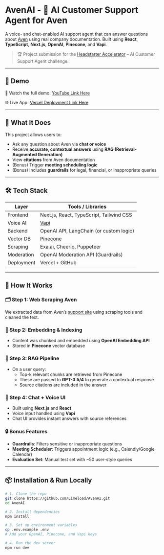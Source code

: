 # AvenAI - 🤖 AI Customer Support Agent for Aven


A voice- and chat-enabled AI support agent that can answer questions about [Aven](https://www.aven.com) using real company documentation. Built using **React**, **TypeScript**, **Next.js**, **OpenAI**, **Pinecone**, and **Vapi**.

> 🏆 Project submission for the [Headstarter Accelerator](https://app.headstarter.co/content/accelerator/project/ai-customer-support) – AI Customer Support Agent challenge.

---

## 🚀 Demo

🎥 Watch the full demo: [YouTube Link Here](#)

🌐 Live App: [Vercel Deployment Link Here](#)

---

## 🧠 What It Does

This project allows users to:
- Ask any question about Aven via **chat or voice**
- Receive **accurate, contextual answers** using **RAG (Retrieval-Augmented Generation)**
- View **citations** from Aven documentation
- (Bonus) Trigger **meeting scheduling logic**
- (Bonus) Includes **guardrails** for legal, financial, or inappropriate queries

---

## 🛠️ Tech Stack

| Layer        | Tools / Libraries                          |
|--------------|---------------------------------------------|
| Frontend     | Next.js, React, TypeScript, Tailwind CSS    |
| Voice AI     | [Vapi](https://vapi.ai)                    |
| Backend      | OpenAI API, LangChain (or custom logic)     |
| Vector DB    | [Pinecone](https://www.pinecone.io)         |
| Scraping     | Exa.ai, Cheerio, Puppeteer                  |
| Moderation   | OpenAI Moderation API (Guardrails)          |
| Deployment   | Vercel + GitHub                             |

---

## 🧩 How It Works

### 🗂️ Step 1: Web Scraping Aven
We extracted data from Aven’s [support site](https://www.aven.com/support) using scraping tools and cleaned the text.

### 🔎 Step 2: Embedding & Indexing
- Content was chunked and embedded using **OpenAI Embedding API**
- Stored in **Pinecone** vector database

### 🤖 Step 3: RAG Pipeline
- On a user query:
  - Top-k relevant chunks are retrieved from Pinecone
  - These are passed to **GPT-3.5/4** to generate a contextual response
  - Source citations are included in the answer

### 💬 Step 4: Chat + Voice UI
- Built using **Next.js** and **React**
- Voice input handled using **Vapi**
- Chat UI provides instant answers with source references

### 🔒 Bonus Features
- **Guardrails**: Filters sensitive or inappropriate questions
- **Meeting Scheduler**: Triggers appointment logic (e.g., Calendly/Google Calendar)
- **Evaluation Set**: Manual test set with ~50 user-style queries

---

## 📦 Installation & Run Locally

```bash
# 1. Clone the repo
git clone https://github.com/Limeload/AvenAI.git
cd AvenAI

# 2. Install dependencies
npm install

# 3. Set up environment variables
cp .env.example .env
# Add your OpenAI, Pinecone, and Vapi keys

# 4. Run the dev server
npm run dev
```
